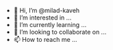 - 👋 Hi, I’m @milad-kaveh
- 👀 I’m interested in ...
- 🌱 I’m currently learning ...
- 💞️ I’m looking to collaborate on ...
- 📫 How to reach me ...

<!---
milad-kaveh/milad-kaveh is a ✨ special ✨ repository because its `README.md` (this file) appears on your GitHub profile.
You can click the Preview link to take a look at your changes.
--->
